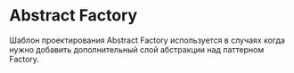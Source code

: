 # Abstract Factory

Шаблон проектирования Abstract Factory используется в случаях когда нужно добавить дополнительный слой абстракции над паттерном Factory.
